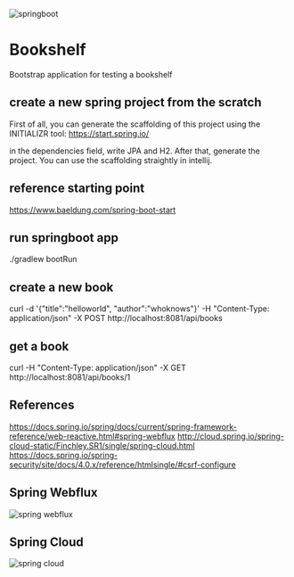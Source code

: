 ![springboot](https://sdtimes.com/wp-content/uploads/2018/03/spring-boot-490x257.png)

# Bookshelf
Bootstrap application for testing a bookshelf

## create a new spring project from the scratch
First of all, you can generate the scaffolding of this project using the INITIALIZR tool: 
https://start.spring.io/

in the dependencies field, write JPA and H2. After that, generate the project.
You can use the scaffolding straightly in intellij.

## reference starting point
https://www.baeldung.com/spring-boot-start

## run springboot app
./gradlew bootRun

## create a new book
curl -d '{"title":"helloworld", "author":"whoknows"}' -H "Content-Type: application/json" -X POST http://localhost:8081/api/books

## get a book
curl -H "Content-Type: application/json" -X GET http://localhost:8081/api/books/1

## References
https://docs.spring.io/spring/docs/current/spring-framework-reference/web-reactive.html#spring-webflux
http://cloud.spring.io/spring-cloud-static/Finchley.SR1/single/spring-cloud.html
https://docs.spring.io/spring-security/site/docs/4.0.x/reference/htmlsingle/#csrf-configure

## Spring Webflux
![spring webflux](https://spring.io/img/homepage/diagram-boot-reactor.svg)

## Spring Cloud

![spring cloud](https://spring.io/img/homepage/diagram-distributed-systems.svg)


